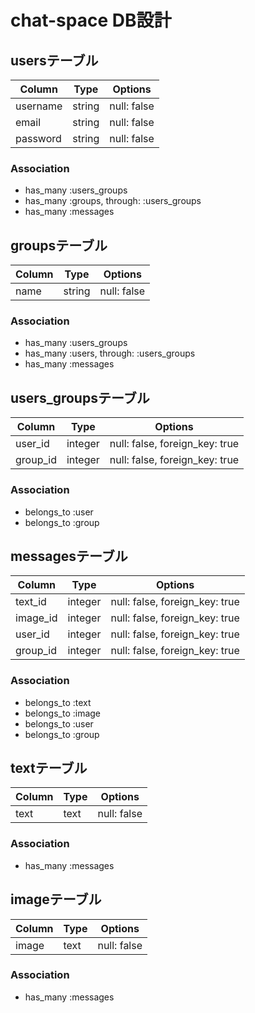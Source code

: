 # chat-space DB設計

## usersテーブル
|Column|Type|Options|
|------|----|-------|
|username|string|null: false|
|email|string|null: false|
|password|string|null: false|
### Association
- has_many :users_groups
- has_many :groups, through: :users_groups
- has_many :messages

## groupsテーブル
|Column|Type|Options|
|------|----|-------|
|name|string|null: false|
### Association
- has_many :users_groups
- has_many :users, through: :users_groups
- has_many :messages

## users_groupsテーブル
|Column|Type|Options|
|------|----|-------|
|user_id|integer|null: false, foreign_key: true|
|group_id|integer|null: false, foreign_key: true|
### Association
- belongs_to :user
- belongs_to :group

## messagesテーブル
|Column|Type|Options|
|------|----|-------|
|text_id|integer|null: false, foreign_key: true|
|image_id|integer|null: false, foreign_key: true|
|user_id|integer|null: false, foreign_key: true|
|group_id|integer|null: false, foreign_key: true|
### Association
- belongs_to :text
- belongs_to :image
- belongs_to :user
- belongs_to :group

## textテーブル
|Column|Type|Options|
|------|----|-------|
|text|text|null: false|
### Association
- has_many :messages

## imageテーブル
|Column|Type|Options|
|------|----|-------|
|image|text|null: false|
### Association
- has_many :messages